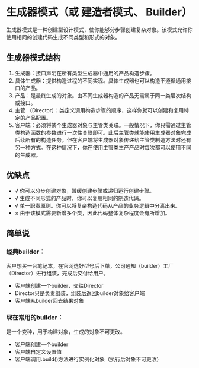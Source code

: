 # 生成器模式（或 建造者模式、 Builder）

生成器模式是一种创建型设计模式，使你能够分步骤创建复杂对象。该模式允许你使用相同的创建代码生成不同类型和形式的对象。

## 生成器模式结构

1. 生成器：接口声明在所有类型生成器中通用的产品构造步骤。
2. 具体生成器：提供构造过程的不同实现。具体生成器也可以构造不遵循通用接口的产品。
3. 产品：是最终生成的对象。由不同生成器构造的产品无需属于同一类层次结构或接口。
4. 主管 （Director）：类定义调用构造步骤的顺序，这样你就可以创建和复用特定的产品配置。
5. 客户端：必须将某个生成器对象与主管类关联。一般情况下，你只需通过主管类构造函数的参数进行一次性关联即可。此后主管类就能使用生成器对象完成后续所有的构造任务。但在客户端将生成器对象传递给主管类制造方法时还有另一种方式。在这种情况下，你在使用主管类生产产品时每次都可以使用不同的生成器。

## 优缺点
- √ 你可以分步创建对象，暂缓创建步骤或递归运行创建步骤。
- √ 生成不同形式的产品时，你可以复用相同的制造代码。
- √ 单一职责原则。你可以将复杂构造代码从产品的业务逻辑中分离出来。
- × 由于该模式需要新增多个类，因此代码整体复杂程度会有所增加。

## 简单说

### 经典builder：



客户想买一台笔记本，在官网选好型号后下单，公司通知（builder）工厂（Director）进行组装，完成后交付给用户。
- 客户端创建一个builder，交给Director
- Director只是负责组装，组装后返回builder对象给客户端
- 客户端从builder回去结果对象

### 现在常用的builder：

是一个变种，用于构建对象，生成的对象不可更改。
- 客户端创建一个builder
- 客户端自定义设置值
- 客户端调用.build()方法进行实例化对象（执行后对象不可更改）